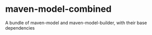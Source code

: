# maven-model-combined
A bundle of maven-model and maven-model-builder, with their base dependencies